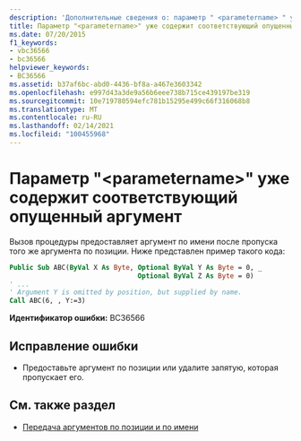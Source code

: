 ```yaml
---
description: 'Дополнительные сведения о: параметр " <parametername> " уже содержит соответствующий пропущенный аргумент'
title: Параметр "<parametername>" уже содержит соответствующий опущенный аргумент
ms.date: 07/20/2015
f1_keywords:
- vbc36566
- bc36566
helpviewer_keywords:
- BC36566
ms.assetid: b37af6bc-abd0-4436-bf8a-a467e3603342
ms.openlocfilehash: e997d43a3de9a56b6eee738b715ce439197be319
ms.sourcegitcommit: 10e719780594efc781b15295e499c66f316068b8
ms.translationtype: MT
ms.contentlocale: ru-RU
ms.lasthandoff: 02/14/2021
ms.locfileid: "100455968"
---
```

# <a name="parameter-parametername-already-has-a-matching-omitted-argument"></a>Параметр "\<parametername>" уже содержит соответствующий опущенный аргумент

Вызов процедуры предоставляет аргумент по имени после пропуска того же аргумента по позиции. Ниже представлен пример такого кода:
  
```vb  
Public Sub ABC(ByVal X As Byte, Optional ByVal Y As Byte = 0, _  
                                Optional ByVal Z As Byte = 0)  
' ...  
' Argument Y is omitted by position, but supplied by name.  
Call ABC(6, , Y:=3)
```  
  
 **Идентификатор ошибки:** BC36566  
  
## <a name="to-correct-this-error"></a>Исправление ошибки  
  
- Предоставьте аргумент по позиции или удалите запятую, которая пропускает его.  
  
## <a name="see-also"></a>См. также раздел

- [Передача аргументов по позиции и по имени](../programming-guide/language-features/procedures/passing-arguments-by-position-and-by-name.md)
